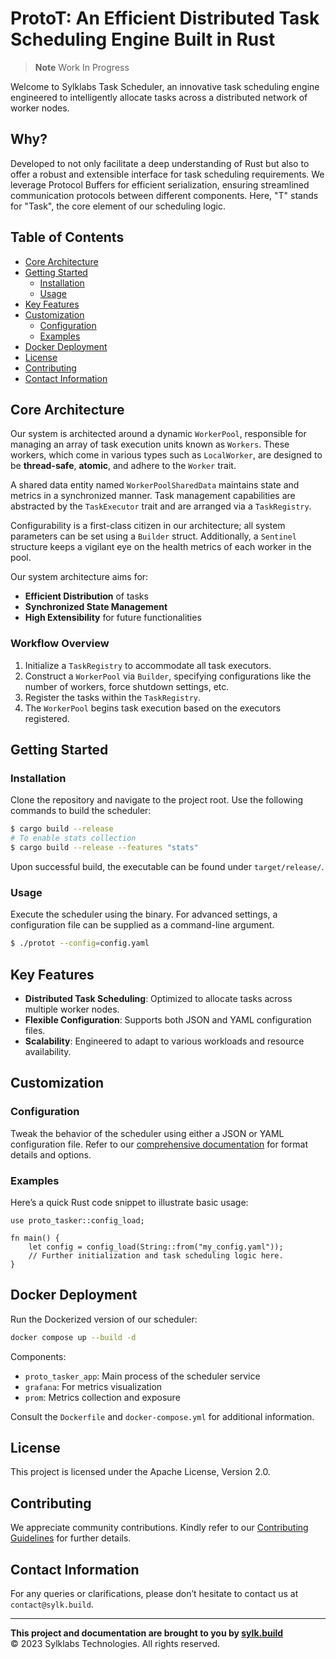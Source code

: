 # ProtoT: An Efficient Distributed Task Scheduling Engine Built in Rust

> **Note**
> Work In Progress

<!-- ![Sylklabs Logo](logo.png) -->

Welcome to Sylklabs Task Scheduler, an innovative task scheduling engine engineered to intelligently allocate tasks across a distributed network of worker nodes.

## Why?

Developed to not only facilitate a deep understanding of Rust but also to offer a robust and extensible interface for task scheduling requirements. We leverage Protocol Buffers for efficient serialization, ensuring streamlined communication protocols between different components. Here, "T" stands for "Task", the core element of our scheduling logic.

## Table of Contents
- [Core Architecture](#core-architecture)
- [Getting Started](#getting-started)
  - [Installation](#installation)
  - [Usage](#usage)
- [Key Features](#key-features)
- [Customization](#customization)
  - [Configuration](#configuration)
  - [Examples](#examples)
- [Docker Deployment](#docker-deployment)
- [License](#license)
- [Contributing](#contributing)
- [Contact Information](#contact-information)

## Core Architecture

Our system is architected around a dynamic `WorkerPool`, responsible for managing an array of task execution units known as `Workers`. These workers, which come in various types such as `LocalWorker`, are designed to be **thread-safe**, **atomic**, and adhere to the `Worker` trait. 

A shared data entity named `WorkerPoolSharedData` maintains state and metrics in a synchronized manner. Task management capabilities are abstracted by the `TaskExecutor` trait and are arranged via a `TaskRegistry`. 

Configurability is a first-class citizen in our architecture; all system parameters can be set using a `Builder` struct. Additionally, a `Sentinel` structure keeps a vigilant eye on the health metrics of each worker in the pool. 

Our system architecture aims for:
- **Efficient Distribution** of tasks
- **Synchronized State Management**
- **High Extensibility** for future functionalities

### Workflow Overview
1. Initialize a `TaskRegistry` to accommodate all task executors.
2. Construct a `WorkerPool` via `Builder`, specifying configurations like the number of workers, force shutdown settings, etc.
3. Register the tasks within the `TaskRegistry`.
4. The `WorkerPool` begins task execution based on the executors registered.

## Getting Started

### Installation

Clone the repository and navigate to the project root. Use the following commands to build the scheduler:

```sh
$ cargo build --release
# To enable stats collection
$ cargo build --release --features "stats"
```

Upon successful build, the executable can be found under `target/release/`.

### Usage

Execute the scheduler using the binary. For advanced settings, a configuration file can be supplied as a command-line argument.

```sh
$ ./protot --config=config.yaml
```

## Key Features

- **Distributed Task Scheduling**: Optimized to allocate tasks across multiple worker nodes.
- **Flexible Configuration**: Supports both JSON and YAML configuration files.
- **Scalability**: Engineered to adapt to various workloads and resource availability.

## Customization

### Configuration

Tweak the behavior of the scheduler using either a JSON or YAML configuration file. Refer to our [comprehensive documentation](#) for format details and options.

### Examples

Here’s a quick Rust code snippet to illustrate basic usage:

```rust,no_run
use proto_tasker::config_load;

fn main() {
    let config = config_load(String::from("my_config.yaml"));
    // Further initialization and task scheduling logic here.
}
```

## Docker Deployment

Run the Dockerized version of our scheduler:

```bash
docker compose up --build -d
```

Components:
- `proto_tasker_app`: Main process of the scheduler service
- `grafana`: For metrics visualization
- `prom`: Metrics collection and exposure

Consult the `Dockerfile` and `docker-compose.yml` for additional information.

## License

This project is licensed under the Apache License, Version 2.0.

## Contributing

We appreciate community contributions. Kindly refer to our [Contributing Guidelines](CONTRIBUTING.md) for further details.

## Contact Information

For any queries or clarifications, please don’t hesitate to contact us at `contact@sylk.build`.

---

**This project and documentation are brought to you by [sylk.build](https://www.sylk.build)**  
© 2023 Sylklabs Technologies. All rights reserved.